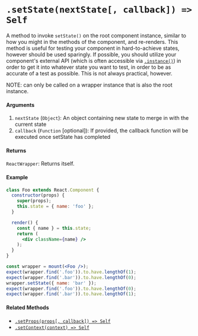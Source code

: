 # `.setState(nextState[, callback]) => Self`

A method to invoke `setState()` on the root component instance, similar to how you might in the
methods of the component, and re-renders. This method is useful for testing your component
in hard-to-achieve states, however should be used sparingly. If possible, you should utilize
your component's external API (which is often accessible via [`.instance()`](instance.md)) in order
to get it into whatever state you want to test, in order to be as accurate of a test as possible.
This is not always practical, however.

NOTE: can only be called on a wrapper instance that is also the root instance.


#### Arguments

1. `nextState` (`Object`): An object containing new state to merge in with the current state
2. `callback` (`Function` [optional]): If provided, the callback function will be executed once setState has completed


#### Returns

`ReactWrapper`: Returns itself.


#### Example

```jsx
class Foo extends React.Component {
  constructor(props) {
    super(props);
    this.state = { name: 'foo' };
  }

  render() {
    const { name } = this.state;
    return (
      <div className={name} />
    );
  }
}
```
```jsx
const wrapper = mount(<Foo />);
expect(wrapper.find('.foo')).to.have.lengthOf(1);
expect(wrapper.find('.bar')).to.have.lengthOf(0);
wrapper.setState({ name: 'bar' });
expect(wrapper.find('.foo')).to.have.lengthOf(0);
expect(wrapper.find('.bar')).to.have.lengthOf(1);
```


#### Related Methods

- [`.setProps(props[, callback]) => Self`](setProps.md)
- [`.setContext(context) => Self`](setContext.md)
